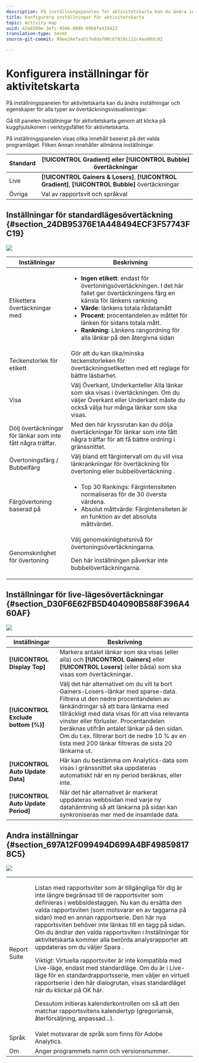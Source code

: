 ```yaml
---
description: På inställningspanelen för aktivitetskarta kan du ändra inställningar och egenskaper för alla typer av övertäckningsvisualiseringar.
title: Konfigurera inställningar för aktivitetskarta
topic: Activity map
uuid: 42a0309e-3efc-4506-989b-09b6fe419423
translation-type: tm+mt
source-git-commit: 99ee24efaa517e8da700c67818c111c4aa90dc02

---
```



# Konfigurera inställningar för aktivitetskarta

På inställningspanelen för aktivitetskarta kan du ändra inställningar och egenskaper för alla typer av övertäckningsvisualiseringar.

Gå till panelen Inställningar för aktivitetskarta genom att klicka på kugghjulsikonen i verktygsfältet för aktivitetskarta.

På inställningspanelen visas olika innehåll baserat på det valda programläget. Fliken Annan innehåller allmänna inställningar.

| Standard | **[!UICONTROL Gradient]** eller **[!UICONTROL Bubble]** övertäckningar |
|---|---|
| Live | **[!UICONTROL Gainers & Losers]**, **[!UICONTROL Gradient]**, **[!UICONTROL Bubble]** övertäckningar |
| Övriga | Val av rapportsvit och språkval |

## Inställningar för standardlägesövertäckning {#section_24DB95376E1A448494ECF3F57743FC19}

![](assets/settings_standard.png)

<table id="table_0244107DE6D142F2A1DA4882E0ED9826"> 
 <thead> 
  <tr> 
   <th colname="col2" class="entry"> Inställningar </th> 
   <th colname="col3" class="entry"> Beskrivning </th> 
  </tr> 
 </thead>
 <tbody> 
  <tr> 
   <td colname="col2"> <span class="uicontrol"> Etikettera övertäckningar med</span> </td> 
   <td colname="col3"> 
    <ul id="ul_13AD02789F2D4904A35215A8FA230F3E"> 
     <li id="li_8DB71636D2074C69B0D94D3FB0CAFE28"> <b>Ingen etikett</b>: endast för övertoningsövertäckningen. I det här fallet ger övertäckningens färg en känsla för länkens rankning </li> 
     <li id="li_39C98D7EA9514C1D8731B9D21C0E73A6"> <b>Värde</b>: länkens totala rådatamått </li> 
     <li id="li_A5F583E45BCD4F2399398F9DCC7FE382"> <b>Procent</b>: procentandelen av måttet för länken för sidans totala mått. </li> 
     <li id="li_E4BF7D3B863E4B6C8E737CF29ADA9D67"> <b>Rankning</b>: Länkens rangordning för alla länkar på den återgivna sidan </li> 
    </ul> </td> 
  </tr> 
  <tr> 
   <td colname="col2"> <span class="uicontrol"> Teckenstorlek för etikett</span> </td> 
   <td colname="col3"> Gör att du kan öka/minska teckenstorleken för övertäckningsetiketten med ett reglage för bättre läsbarhet. </td> 
  </tr> 
  <tr> 
   <td colname="col2"> <span class="uicontrol"> Visa</span> </td> 
   <td colname="col3">Välj <span class="uicontrol"> Överkant</span>, <span class="uicontrol"> Underkant</span>eller <span class="uicontrol"> Alla länkar</span> som ska visas i övertäckningen. Om du väljer Överkant eller Underkant måste du också välja hur många länkar som ska visas. </td> 
  </tr> 
  <tr> 
   <td colname="col2"> <span class="uicontrol"> Dölj övertäckningar för länkar som inte fått några träffar.</span> </td> 
   <td colname="col3"> Med den här kryssrutan kan du dölja övertäckningar för länkar som inte fått några träffar för att få bättre ordning i gränssnittet. </td> 
  </tr> 
  <tr> 
   <td colname="col2"> <span class="uicontrol"> Övertoningsfärg / Bubbelfärg</span> </td> 
   <td colname="col3">Välj bland ett färgintervall om du vill visa länkrankningar för övertäckning för <span class="uicontrol"> övertoning</span> eller <span class="uicontrol"> bubbelövertäckning</span> . </td> 
  </tr> 
  <tr> 
   <td colname="col2"> <span class="uicontrol"> Färgövertoning baserad på</span> </td> 
   <td colname="col3"> 
    <ul id="ul_1B5C2A44A9EB465D8B8E9AD91AF79D69"> 
     <li id="li_C983CB68B90B492BB0774254292B5961"> <span class="uicontrol"> Top 30 Rankings</span>: Färgintensiteten normaliseras för de 30 översta värdena. </li> 
     <li id="li_1E83431C8C734AB0BC82B5A66AED1189"> <span class="uicontrol"> Absolut måttvärde</span>: Färgintensiteten är en funktion av det absoluta måttvärdet. </li> 
    </ul> </td> 
  </tr> 
  <tr> 
   <td colname="col2"> <span class="uicontrol"> Genomskinlighet för övertoning</span> </td> 
   <td colname="col3">Välj genomskinlighetsnivå för övertoningsövertäckningarna. <p>Den här inställningen påverkar inte bubbelövertäckningarna. </p> </td> 
  </tr> 
 </tbody> 
</table>

## Inställningar för live-lägesövertäckningar {#section_D30F6E62FB5D404090B588F396A460AF}

![](assets/settings_live.png)

| Inställningar | Beskrivning |
|---|---|
| **[!UICONTROL Display Top]** | Markera antalet länkar som ska visas (eller alla) och **[!UICONTROL Gainers]** eller **[!UICONTROL Losers]** (eller båda) som ska visas som övertäckningar. |
| **[!UICONTROL Exclude bottom (%)]** | Välj det här alternativet om du vill ta bort Gainers-Losers-länkar med sparse-data. Filtrera ut den nedre procentandelen av länkändringar så att bara länkarna med tillräckligt med data visas för att visa relevanta vinster eller förluster. Procentandelen beräknas utifrån antalet länkar på den sidan. Om du t.ex. filtrerar bort de nedre 10 % av en lista med 200 länkar filtreras de sista 20 länkarna ut. |
| **[!UICONTROL Auto Update Data]** | Här kan du bestämma om Analytics-data som visas i gränssnittet ska uppdateras automatiskt när en ny period beräknas, eller inte. |
| **[!UICONTROL Auto Update Period]** | När det här alternativet är markerat uppdateras webbsidan med varje ny datahämtning så att länkarna på sidan kan synkroniseras mer med de insamlade data. |

## Andra inställningar {#section_697A12F099494D699A4BF498598178C5}

![](assets/settings_other.png)

<table id="table_0F560236F8844FA0928CBB9C50D5ABEF"> 
 <tbody> 
  <tr> 
   <td colname="col1"> Report Suite </td> 
   <td colname="col2"> <p>Listan med rapportsviter som är tillgängliga för dig är inte längre begränsad till de rapportsviter som definieras i webbsidestaggen. Nu kan du ersätta den valda rapportsviten (som motsvarar en av taggarna på sidan) med en annan rapportserie. Den här nya rapportsviten behöver inte länkas till en tagg på sidan. Om du ändrar den valda rapportsviten i Inställningar för aktivitetskarta kommer alla berörda analysrapporter att uppdateras om du väljer <span class="uicontrol"> Spara</span> . </p> <p> <p>Viktigt: Virtuella rapportsviter är inte kompatibla med Live-läge, endast med standardläge. Om du är i Live-läge för en standardrapportsserie, men väljer en virtuell rapportserie i den här dialogrutan, visas standardläget när du klickar på <span class="uicontrol"> OK</span> här. </p> </p> <p>Dessutom initieras kalenderkontrollen om så att den matchar rapportsvitens kalendertyp (gregoriansk, återförsäljning, anpassad...). </p> </td> 
  </tr> 
  <tr> 
   <td colname="col1"> Språk </td> 
   <td colname="col2"> Valet motsvarar de språk som finns för Adobe Analytics. </td> 
  </tr> 
  <tr> 
   <td colname="col1"> Om </td> 
   <td colname="col2"> Anger programmets namn och versionsnummer. </td> 
  </tr> 
 </tbody> 
</table>

